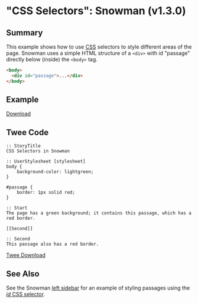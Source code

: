 # "CSS Selectors": Snowman (v1.3.0)

## Summary

This example shows how to use [CSS](../../terms/terms_css.md) selectors to style different areas of the page.  Snowman uses a simple HTML structure of a `<div>` with id "passage" directly below (inside) the `<body>` tag.

```html
<body>
  <div id="passage">...</div>
</body>
```

## Example

[Download](snowman_cssselectors_example.html)

## Twee Code

```twee
:: StoryTitle
CSS Selectors in Snowman

:: UserStylesheet [stylesheet]
body {
    background-color: lightgreen;
}

#passage {
    border: 1px solid red;
}

:: Start
The page has a green background; it contains this passage, which has a red border.

[[Second]]

:: Second
This passage also has a red border.

```

[Twee Download](snowman_cssselectors_twee.txt)

## See Also

See the Snowman [left sidebar](../../sidebar_left/snowman/snowman_sidebar_left.md) for an example of styling passages using the [*id* CSS selector](https://developer.mozilla.org/en-US/docs/Web/CSS/ID_selectors).
